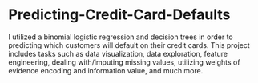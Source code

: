 # Predicting-Credit-Card-Defaults
I utilized a binomial logistic regression and decision trees in order to predicting which customers will default on their credit cards. This project includes tasks such as data visualization, data exploration, feature engineering, dealing with/imputing missing values, utilizing weights of evidence encoding and information value, and much more.
